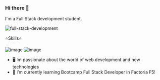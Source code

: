 ### Hi there 👋
I'm a Full Stack development student.


![full-stack-development](https://github.com/Brianclikclak/Brianclikclak/assets/132446946/c52091b8-f7f0-491d-9f08-102755e2bd28)


⭐Skills⭐

![image](https://github.com/Brianclikclak/Brianclikclak/assets/132446946/876beef1-b801-458e-9d0f-0da1d47028a2) ![image](https://github.com/Brianclikclak/Brianclikclak/assets/132446946/dee42146-8fb3-4b5d-a6d0-a320dec37160)





- 🖥️ Im passionate about the world of web development and new technologies
- 🌱 I’m currently learning Bootcamp Full Stack Developer in Factoria F5!



